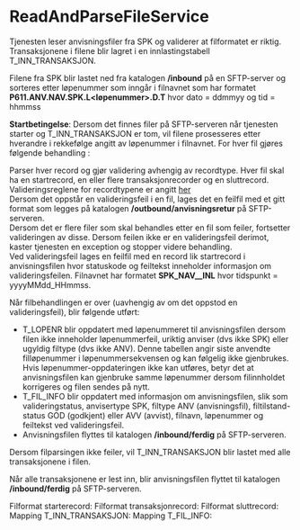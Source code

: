 # ReadAndParseFileService
Tjenesten leser anvisningsfiler fra SPK og validerer at filformatet er riktig. Transaksjonene i filene blir lagret i en innlastingstabell T_INN_TRANSAKSJON.

Filene fra SPK blir lastet ned fra katalogen **/inbound** på en SFTP-server og sorteres etter løpenummer som inngår i filnavnet som har formatet **P611.ANV.NAV.SPK.L<løpenummer>.D<dato>.T<tid>** hvor dato = ddmmyy og tid = hhmmss

**Startbetingelse**: Dersom det finnes filer på SFTP-serveren når tjenesten starter og T_INN_TRANSAKSJON er tom, vil filene prosesseres etter hverandre i rekkefølge angitt av løpenummer i filnavnet.
For hver fil gjøres følgende behandling :

Parser hver record og gjør validering avhengig av recordtype. Hver fil skal ha en startrecord, en eller flere transaksjonrecorder og en sluttrecord. Valideringsreglene for recordtypene er angitt [her](./valideringsregler/filformatvalidering.md)
<br/> Dersom det oppstår en valideringsfeil i en fil, lages det en feilfil med et gitt format som legges på katalogen **/outbound/anvisningsretur** på SFTP-serveren. 
<br/> Dersom det er flere filer som skal behandles etter en fil som feiler, fortsetter valideringen av disse. Dersom feilen ikke er en valideringsfeil derimot, kaster tjenesten en exception og stopper videre behandling.
<br/> Ved valideringsfeil lages en feilfil med en record lik startrecord i anvisningsfilen hvor statuskode og feiltekst inneholder informasjon om valideringsfeilen. Filnavnet har formatet **SPK_NAV_<tidspunkt>_INL** hvor tidspunkt = yyyyMMdd_HHmmss. 

Når filbehandlingen er over (uavhengig av om det oppstod en valideringsfeil), blir følgende utført:
* T_LOPENR blir oppdatert med løpenummeret til anvisningsfilen dersom filen ikke inneholder løpenummerfeil, uriktig anviser (dvs ikke SPK) eller ugyldig filtype (dvs ikke ANV). 
Denne tabellen angir siste anvendte filløpenummer i løpenummersekvensen og kan følgelig ikke gjenbrukes. 
Hvis løpenummer-oppdateringen ikke kan utføres, betyr det at anvisningsfilen kan gjenbruke samme løpenummer dersom filinnholdet korrigeres og filen sendes på nytt.
* T_FIL_INFO blir oppdatert med informasjon om anvisningsfilen, slik som valideringstatus, anvisertype SPK, filtype ANV (anvisningsfil), filtilstand-status GOD (godkjent)  eller AVV (avvist), filnavn, løpenummer og feiltekst ved valideringsfeil.
* Anvisningsfilen flyttes til katalogen **/inbound/ferdig** på SFTP-serveren.

Dersom filparsingen ikke feiler, vil T_INN_TRANSAKSJON blir lastet med alle transaksjonene i filen.

Når alle transaksjonene er lest inn, blir anvisningsfilen flyttet til katalogen **/inbound/ferdig** på SFTP-serveren. 

Filformat starterecord:
Filformat transaksjonrecord:
Filformat sluttrecord:
Mapping T_INN_TRANSAKSJON:
Mapping T_FIL_INFO:
